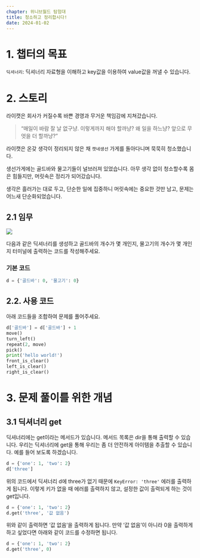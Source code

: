 ```yaml
---
chapter: 위니브월드 탐험대
title: 청소하고 정리합시다!
date: 2024-01-02
---
```


# 1. 챕터의 목표

`딕셔너리`: 딕셔너리 자료형을 이해하고 key값을 이용하여 value값을 꺼낼 수 있습니다.

# 2. 스토리

라이캣은 회사가 커질수록 바쁜 경영과 무거운 책임감에 지쳐갔습니다.

> “매일이 바람 잘 날 없구냥. 이렇게까지 해야 할까냥? 왜 일을 하느냥? 앞으로 무엇을 더 할까냥?”

라이캣은 온갖 생각이 정리되지 않은 채 `캣네생선` 가게를 돌아다니며 묵묵히 청소했습니다.

생선가게에는 골드바와 물고기들이 널브러져 있었습니다. 아무 생각 없이 청소할수록 몸은 힘들지만, 머릿속은 정리가 되어갔습니다.

생각은 흘러가는 대로 두고, 단순한 일에 집중하니 머릿속에는 중요한 것만 남고, 문제는 어느새 단순화되었습니다.

## 2.1 임무

![](/images/wenivworld/expedition10-1.png)

다음과 같은 딕셔너리를 생성하고 골드바의 개수가 몇 개인지, 물고기의 개수가 몇 개인지 터미널에 출력하는 코드를 작성해주세요.

### 기본 코드

```python
d = {'골드바': 0, '물고기': 0}
```

## 2.2. 사용 코드

아래 코드들을 조합하여 문제를 풀어주세요.

```python
d['골드바'] = d['골드바'] + 1
move()
turn_left()
repeat(2, move)
pick()
print('hello world!')
front_is_clear()
left_is_clear()
right_is_clear()
```

# 3. 문제 풀이를 위한 개념

## 3.1 딕셔너리 get

딕셔너리에는 get이라는 메서드가 있습니다. 메서드 목록은 dir을 통해 출력할 수 있습니다. 우리는 딕셔너리에 get을 통해 우리는 좀 더 안전하게 아이템을 추출할 수 있습니다. 예를 들어 보도록 하겠습니다.

```python
d = {'one': 1, 'two': 2}
d['three']
```

위의 코드에서 딕셔너리 d에 three가 없기 때문에 `KeyError: 'three'` 에러를 출력하게 됩니다. 이렇게 키가 없을 때 에러를 출력하지 않고, 설정한 값이 출력되게 하는 것이 get입니다.

```python
d = {'one': 1, 'two': 2}
d.get('three', '값 없음')
```

위와 같이 출력하면 ‘값 없음’을 출력하게 됩니다. 만약 ‘값 없음’이 아니라 0을 출력하게 하고 싶었다면 아래와 같이 코드를 수정하면 됩니다.

```python
d = {'one': 1, 'two': 2}
d.get('three', 0)
```
